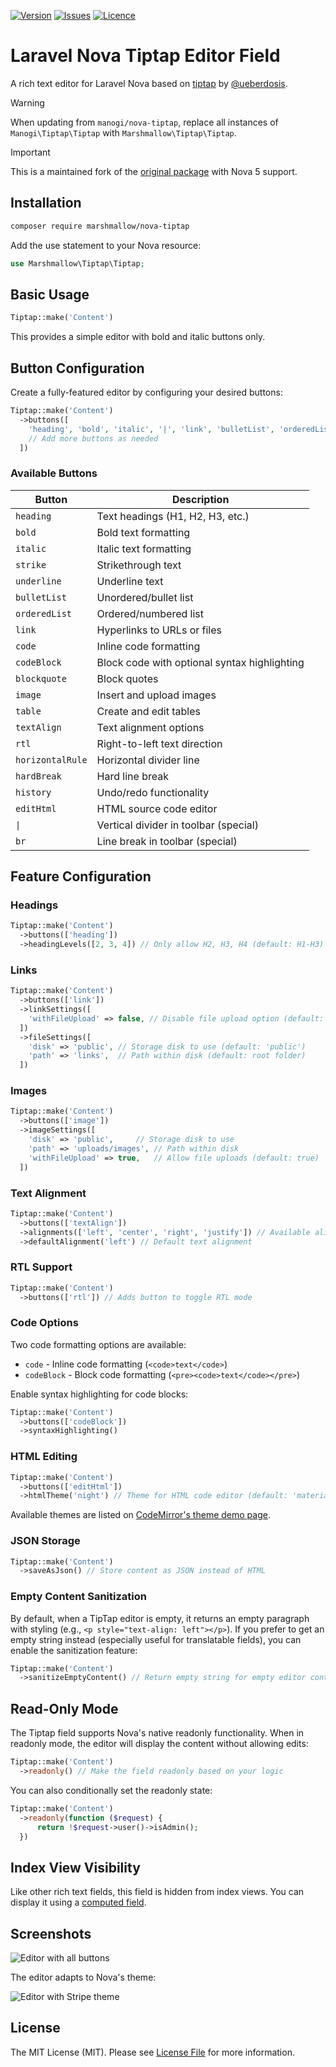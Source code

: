 [![Version](https://img.shields.io/packagist/v/marshmallow/nova-tiptap)](https://github.com/marshmallow-packages/nova-tiptap)
[![Issues](https://img.shields.io/github/issues/marshmallow-packages/nova-tiptap)](https://github.com/marshmallow-packages/nova-tiptap)
[![Licence](https://img.shields.io/github/license/marshmallow-packages/nova-tiptap)](https://github.com/marshmallow-packages/nova-tiptap)

# Laravel Nova Tiptap Editor Field

A rich text editor for Laravel Nova based on [tiptap](https://github.com/ueberdosis/tiptap) by [@ueberdosis](https://github.com/ueberdosis).

> [!Warning]
> When updating from `manogi/nova-tiptap`, replace all instances of `Manogi\Tiptap\Tiptap` with `Marshmallow\Tiptap\Tiptap`.

> [!IMPORTANT]
> This is a maintained fork of the [original package](https://github.com/bastihilger/nova-tiptap) with Nova 5 support.

## Installation

```bash
composer require marshmallow/nova-tiptap
```

Add the use statement to your Nova resource:

```php
use Marshmallow\Tiptap\Tiptap;
```

## Basic Usage

```php
Tiptap::make('Content')
```

This provides a simple editor with bold and italic buttons only.

## Button Configuration

Create a fully-featured editor by configuring your desired buttons:

```php
Tiptap::make('Content')
  ->buttons([
    'heading', 'bold', 'italic', '|', 'link', 'bulletList', 'orderedList',
    // Add more buttons as needed
  ])
```

### Available Buttons

| Button           | Description                                  |
| ---------------- | -------------------------------------------- |
| `heading`        | Text headings (H1, H2, H3, etc.)             |
| `bold`           | Bold text formatting                         |
| `italic`         | Italic text formatting                       |
| `strike`         | Strikethrough text                           |
| `underline`      | Underline text                               |
| `bulletList`     | Unordered/bullet list                        |
| `orderedList`    | Ordered/numbered list                        |
| `link`           | Hyperlinks to URLs or files                  |
| `code`           | Inline code formatting                       |
| `codeBlock`      | Block code with optional syntax highlighting |
| `blockquote`     | Block quotes                                 |
| `image`          | Insert and upload images                     |
| `table`          | Create and edit tables                       |
| `textAlign`      | Text alignment options                       |
| `rtl`            | Right-to-left text direction                 |
| `horizontalRule` | Horizontal divider line                      |
| `hardBreak`      | Hard line break                              |
| `history`        | Undo/redo functionality                      |
| `editHtml`       | HTML source code editor                      |
| `\|`             | Vertical divider in toolbar (special)        |
| `br`             | Line break in toolbar (special)              |

## Feature Configuration

### Headings

```php
Tiptap::make('Content')
  ->buttons(['heading'])
  ->headingLevels([2, 3, 4]) // Only allow H2, H3, H4 (default: H1-H3)
```

### Links

```php
Tiptap::make('Content')
  ->buttons(['link'])
  ->linkSettings([
    'withFileUpload' => false, // Disable file upload option (default: true)
  ])
  ->fileSettings([
    'disk' => 'public', // Storage disk to use (default: 'public')
    'path' => 'links',  // Path within disk (default: root folder)
  ])
```

### Images

```php
Tiptap::make('Content')
  ->buttons(['image'])
  ->imageSettings([
    'disk' => 'public',     // Storage disk to use
    'path' => 'uploads/images', // Path within disk
    'withFileUpload' => true,   // Allow file uploads (default: true)
  ])
```

### Text Alignment

```php
Tiptap::make('Content')
  ->buttons(['textAlign'])
  ->alignments(['left', 'center', 'right', 'justify']) // Available alignments
  ->defaultAlignment('left') // Default text alignment
```

### RTL Support

```php
Tiptap::make('Content')
  ->buttons(['rtl']) // Adds button to toggle RTL mode
```

### Code Options

Two code formatting options are available:

-   `code` - Inline code formatting (`<code>text</code>`)
-   `codeBlock` - Block code formatting (`<pre><code>text</code></pre>`)

Enable syntax highlighting for code blocks:

```php
Tiptap::make('Content')
  ->buttons(['codeBlock'])
  ->syntaxHighlighting()
```

### HTML Editing

```php
Tiptap::make('Content')
  ->buttons(['editHtml'])
  ->htmlTheme('night') // Theme for HTML code editor (default: 'material')
```

Available themes are listed on [CodeMirror's theme demo page](https://codemirror.net/demo/theme.html).

### JSON Storage

```php
Tiptap::make('Content')
  ->saveAsJson() // Store content as JSON instead of HTML
```

### Empty Content Sanitization

By default, when a TipTap editor is empty, it returns an empty paragraph with styling (e.g., `<p style="text-align: left"></p>`). If you prefer to get an empty string instead (especially useful for translatable fields), you can enable the sanitization feature:

```php
Tiptap::make('Content')
  ->sanitizeEmptyContent() // Return empty string for empty editor content
```

## Read-Only Mode

The Tiptap field supports Nova's native readonly functionality. When in readonly mode, the editor will display the content without allowing edits:

```php
Tiptap::make('Content')
  ->readonly() // Make the field readonly based on your logic
```

You can also conditionally set the readonly state:

```php
Tiptap::make('Content')
  ->readonly(function ($request) {
      return !$request->user()->isAdmin();
  })
```

## Index View Visibility

Like other rich text fields, this field is hidden from index views. You can display it using a [computed field](https://nova.laravel.com/docs/v5/installation#computed-fields).

## Screenshots

![Editor with all buttons](readme-images/all-buttons.png)

The editor adapts to Nova's theme:

![Editor with Stripe theme](readme-images/stripe-theme.png)

## License

The MIT License (MIT). Please see [License File](LICENCE) for more information.
